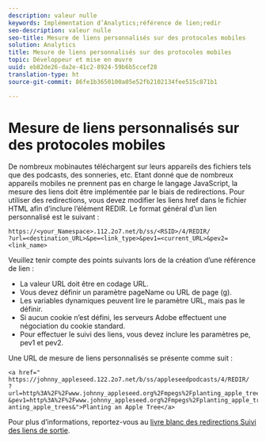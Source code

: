 ```yaml
---
description: valeur nulle
keywords: Implémentation d’Analytics;référence de lien;redir
seo-description: valeur nulle
seo-title: Mesure de liens personnalisés sur des protocoles mobiles
solution: Analytics
title: Mesure de liens personnalisés sur des protocoles mobiles
topic: Développeur et mise en œuvre
uuid: eb82de26-da2e-41c2-8924-59b6b5ccef28
translation-type: ht
source-git-commit: 86fe1b3650100a05e52fb2102134fee515c871b1

---
```



# Mesure de liens personnalisés sur des protocoles mobiles

De nombreux mobinautes téléchargent sur leurs appareils des fichiers tels que des podcasts, des sonneries, etc. Etant donné que de nombreux appareils mobiles ne prennent pas en charge le langage JavaScript, la mesure des liens doit être implémentée par le biais de redirections. Pour utiliser des redirections, vous devez modifier les liens href dans le fichier HTML afin d’inclure l’élément REDIR. Le format général d’un lien personnalisé est le suivant :

```
https://<your_Namespace>.112.2o7.net/b/ss/<RSID>/4/REDIR/
?url=<destination_URL>&pe=<link_type>&pev1=<current_URL>&pev2=<link_name>
```

Veuillez tenir compte des points suivants lors de la création d’une référence de lien :

* La valeur URL doit être en codage URL.
* Vous devez définir un paramètre pageName ou URL de page (g).
* Les variables dynamiques peuvent lire le paramètre URL, mais pas le définir.
* Si aucun cookie n’est défini, les serveurs Adobe effectuent une négociation du cookie standard.
* Pour effectuer le suivi des liens, vous devez inclure les paramètres pe, pev1 et pev2.

Une URL de mesure de liens personnalisés se présente comme suit :

```
<a href=" https://johnny_appleseed.122.2o7.net/b/ss/appleseedpodcasts/4/REDIR/
?url=http%3A%2F%2Fwww.johnny_appleseed.org%2Fmpegs%2Fplanting_apple_trees.mpeg&pe=lnk_d
&pev1=http%3A%2F%2Fwww.johnny_appleseed.org%2Fmpegs%2Fplanting_apple_trees.mpeg&pev2=pl anting_apple_trees&">Planting an Apple Tree</a>
```

Pour plus d’informations, reportez-vous au [livre blanc des redirections Suivi des liens de sortie](https://marketing.adobe.com/resources/help/en_US/whitepapers/redirects/).
